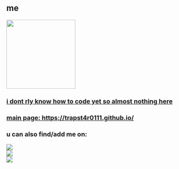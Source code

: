 ## me
 <div>
   <a href="https://github.com/trapst4r0111">
   <img height="180em" src="https://github-readme-stats.vercel.app/api?username=trapst4r0111&show_icons=true&theme=midnight-purple&include_all_commits=true&count_private=true"/>
</div>
 

### i dont rly know how to code yet so almost nothing here
### main page: https://trapst4r0111.github.io/
### u can also find/add me on:
 
<div> 
  <a href="https://steamcommunity.com/id/45554546/"><img src="https://img.shields.io/badge/Steam-%23000000.svg?logo=steam&logoColor=white" target="_blank"></a>
  <br>
 <a href="https://discordapp.com/users/284741380033740801/"><img src="https://img.shields.io/badge/Discord-%235865F2.svg?&logo=discord&logoColor=white"></a>
  <br>
 <a href="https://soundcloud.com/d347w15h"><img src="https://img.shields.io/badge/Soundcloud-FF3300?logo=Soundcloud&logoColor=white"></a>

